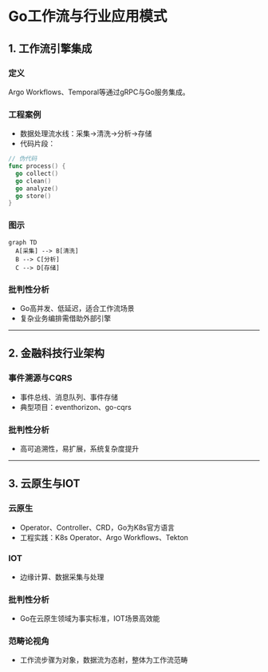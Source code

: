 # Go工作流与行业应用模式

## 1. 工作流引擎集成
### 定义
Argo Workflows、Temporal等通过gRPC与Go服务集成。

### 工程案例
- 数据处理流水线：采集→清洗→分析→存储
- 代码片段：
```go
// 伪代码
func process() {
  go collect()
  go clean()
  go analyze()
  go store()
}
```

### 图示
```mermaid
graph TD
  A[采集] --> B[清洗]
  B --> C[分析]
  C --> D[存储]
```

### 批判性分析
- Go高并发、低延迟，适合工作流场景
- 复杂业务编排需借助外部引擎

---

## 2. 金融科技行业架构
### 事件溯源与CQRS
- 事件总线、消息队列、事件存储
- 典型项目：eventhorizon、go-cqrs

### 批判性分析
- 高可追溯性，易扩展，系统复杂度提升

---

## 3. 云原生与IOT
### 云原生
- Operator、Controller、CRD，Go为K8s官方语言
- 工程实践：K8s Operator、Argo Workflows、Tekton

### IOT
- 边缘计算、数据采集与处理

### 批判性分析
- Go在云原生领域为事实标准，IOT场景高效能

### 范畴论视角
- 工作流步骤为对象，数据流为态射，整体为工作流范畴 
